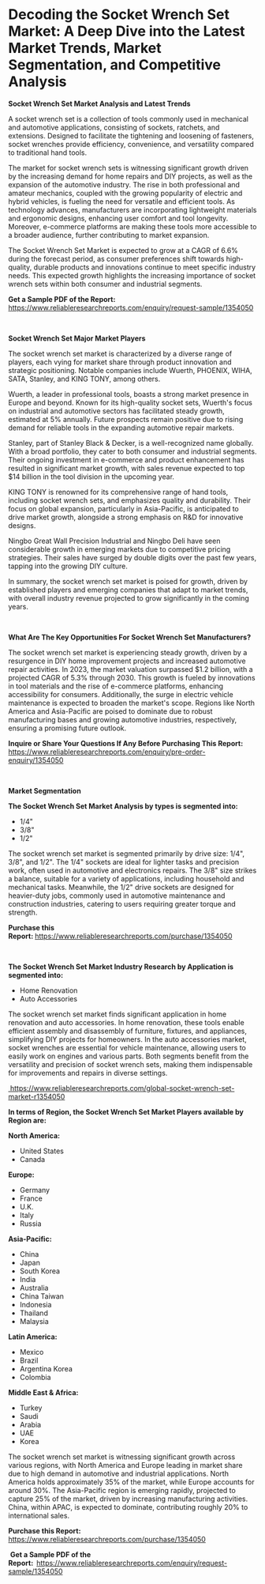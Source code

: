 <p><h1>Decoding the Socket Wrench Set Market: A Deep Dive into the Latest Market Trends, Market Segmentation, and Competitive Analysis</h1></p><p><strong>Socket Wrench Set Market Analysis and Latest Trends</strong></p>
<p><p>A socket wrench set is a collection of tools commonly used in mechanical and automotive applications, consisting of sockets, ratchets, and extensions. Designed to facilitate the tightening and loosening of fasteners, socket wrenches provide efficiency, convenience, and versatility compared to traditional hand tools. </p><p>The market for socket wrench sets is witnessing significant growth driven by the increasing demand for home repairs and DIY projects, as well as the expansion of the automotive industry. The rise in both professional and amateur mechanics, coupled with the growing popularity of electric and hybrid vehicles, is fueling the need for versatile and efficient tools. As technology advances, manufacturers are incorporating lightweight materials and ergonomic designs, enhancing user comfort and tool longevity. Moreover, e-commerce platforms are making these tools more accessible to a broader audience, further contributing to market expansion.</p><p>The Socket Wrench Set Market is expected to grow at a CAGR of 6.6% during the forecast period, as consumer preferences shift towards high-quality, durable products and innovations continue to meet specific industry needs. This expected growth highlights the increasing importance of socket wrench sets within both consumer and industrial segments.</p></p>
<p><strong>Get a Sample PDF of the Report:&nbsp;</strong> <a href="https://www.reliableresearchreports.com/enquiry/request-sample/1354050?utm_campaign=2927&utm_medium=2&utm_source=Github&utm_content=ia&utm_term=16042025&utm_id=socket-wrench-set">https://www.reliableresearchreports.com/enquiry/request-sample/1354050</a></p>
<p>&nbsp;</p>
<p><strong>Socket Wrench Set Major Market Players</strong></p>
<p><p>The socket wrench set market is characterized by a diverse range of players, each vying for market share through product innovation and strategic positioning. Notable companies include Wuerth, PHOENIX, WIHA, SATA, Stanley, and KING TONY, among others. </p><p>Wuerth, a leader in professional tools, boasts a strong market presence in Europe and beyond. Known for its high-quality socket sets, Wuerth's focus on industrial and automotive sectors has facilitated steady growth, estimated at 5% annually. Future prospects remain positive due to rising demand for reliable tools in the expanding automotive repair markets.</p><p>Stanley, part of Stanley Black & Decker, is a well-recognized name globally. With a broad portfolio, they cater to both consumer and industrial segments. Their ongoing investment in e-commerce and product enhancement has resulted in significant market growth, with sales revenue expected to top $14 billion in the tool division in the upcoming year.</p><p>KING TONY is renowned for its comprehensive range of hand tools, including socket wrench sets, and emphasizes quality and durability. Their focus on global expansion, particularly in Asia-Pacific, is anticipated to drive market growth, alongside a strong emphasis on R&D for innovative designs.</p><p>Ningbo Great Wall Precision Industrial and Ningbo Deli have seen considerable growth in emerging markets due to competitive pricing strategies. Their sales have surged by double digits over the past few years, tapping into the growing DIY culture.</p><p>In summary, the socket wrench set market is poised for growth, driven by established players and emerging companies that adapt to market trends, with overall industry revenue projected to grow significantly in the coming years.</p></p>
<p>&nbsp;</p>
<p><strong>What Are The Key Opportunities For Socket Wrench Set Manufacturers?</strong></p>
<p><p>The socket wrench set market is experiencing steady growth, driven by a resurgence in DIY home improvement projects and increased automotive repair activities. In 2023, the market valuation surpassed $1.2 billion, with a projected CAGR of 5.3% through 2030. This growth is fueled by innovations in tool materials and the rise of e-commerce platforms, enhancing accessibility for consumers. Additionally, the surge in electric vehicle maintenance is expected to broaden the market's scope. Regions like North America and Asia-Pacific are poised to dominate due to robust manufacturing bases and growing automotive industries, respectively, ensuring a promising future outlook.</p></p>
<p><strong>Inquire or Share Your Questions If Any Before Purchasing This Report:</strong> <a href="https://www.reliableresearchreports.com/enquiry/pre-order-enquiry/1354050?utm_campaign=2927&utm_medium=2&utm_source=Github&utm_content=ia&utm_term=16042025&utm_id=socket-wrench-set">https://www.reliableresearchreports.com/enquiry/pre-order-enquiry/1354050</a></p>
<p>&nbsp;</p>
<p><strong>Market Segmentation</strong></p>
<p><strong>The Socket Wrench Set Market Analysis by types is segmented into:</strong></p>
<p><ul><li>1/4"</li><li>3/8"</li><li>1/2"</li></ul></p>
<p><p>The socket wrench set market is segmented primarily by drive size: 1/4", 3/8", and 1/2". The 1/4" sockets are ideal for lighter tasks and precision work, often used in automotive and electronics repairs. The 3/8" size strikes a balance, suitable for a variety of applications, including household and mechanical tasks. Meanwhile, the 1/2" drive sockets are designed for heavier-duty jobs, commonly used in automotive maintenance and construction industries, catering to users requiring greater torque and strength.</p></p>
<p><strong>Purchase this Report:&nbsp;</strong><a href="https://www.reliableresearchreports.com/purchase/1354050?utm_campaign=2927&utm_medium=2&utm_source=Github&utm_content=ia&utm_term=16042025&utm_id=socket-wrench-set">https://www.reliableresearchreports.com/purchase/1354050</a></p>
<p>&nbsp;</p>
<p><strong>The Socket Wrench Set Market Industry Research by Application is segmented into:</strong></p>
<p><ul><li>Home Renovation</li><li>Auto Accessories</li></ul></p>
<p><p>The socket wrench set market finds significant application in home renovation and auto accessories. In home renovation, these tools enable efficient assembly and disassembly of furniture, fixtures, and appliances, simplifying DIY projects for homeowners. In the auto accessories market, socket wrenches are essential for vehicle maintenance, allowing users to easily work on engines and various parts. Both segments benefit from the versatility and precision of socket wrench sets, making them indispensable for improvements and repairs in diverse settings.</p></p>
<p><a href="https://www.reliableresearchreports.com/global-socket-wrench-set-market-r1354050?utm_campaign=2927&utm_medium=2&utm_source=Github&utm_content=ia&utm_term=16042025&utm_id=socket-wrench-set">&nbsp;https://www.reliableresearchreports.com/global-socket-wrench-set-market-r1354050</a></p>
<p><strong>In terms of Region, the Socket Wrench Set Market Players available by Region are:</strong></p>
<p>
    <p> <strong> North America: </strong>
        <ul>
            <li>United States</li>
            <li>Canada</li>
        </ul>
        </p> 
    <p> <strong> Europe: </strong>
        <ul>
            <li>Germany</li>
            <li>France</li>
            <li>U.K.</li>
            <li>Italy</li>
            <li>Russia</li>
        </ul>
        </p> 
    <p> <strong> Asia-Pacific: </strong>
        <ul>
            <li>China</li>
            <li>Japan</li>
            <li>South Korea</li>
            <li>India</li>
            <li>Australia</li>
            <li>China Taiwan</li>
            <li>Indonesia</li>
            <li>Thailand</li>
            <li>Malaysia</li>
        </ul>
        </p> 
    <p> <strong> Latin America: </strong>
        <ul>
            <li>Mexico</li>
            <li>Brazil</li>
            <li>Argentina Korea</li>
            <li>Colombia</li>
        </ul>
        </p> 
    <p> <strong> Middle East & Africa: </strong>
        <ul>
            <li>Turkey</li>
            <li>Saudi</li>
            <li>Arabia</li>
            <li>UAE</li>
            <li>Korea</li>
        </ul>
    </p>
    </p>
<p><p>The socket wrench set market is witnessing significant growth across various regions, with North America and Europe leading in market share due to high demand in automotive and industrial applications. North America holds approximately 35% of the market, while Europe accounts for around 30%. The Asia-Pacific region is emerging rapidly, projected to capture 25% of the market, driven by increasing manufacturing activities. China, within APAC, is expected to dominate, contributing roughly 20% to international sales.</p></p>
<p><strong>Purchase this Report: </strong><a href="https://www.reliableresearchreports.com/purchase/1354050?utm_campaign=2927&utm_medium=2&utm_source=Github&utm_content=ia&utm_term=16042025&utm_id=socket-wrench-set">https://www.reliableresearchreports.com/purchase/1354050</a></p>
<p>&nbsp;<strong>Get a Sample PDF of the Report:&nbsp;&nbsp;</strong><a href="https://www.reliableresearchreports.com/enquiry/request-sample/1354050?utm_campaign=2927&utm_medium=2&utm_source=Github&utm_content=ia&utm_term=16042025&utm_id=socket-wrench-set">https://www.reliableresearchreports.com/enquiry/request-sample/1354050</a></p>
<p><strong></strong></p>
<p><p></p><p></p><p></p></p>